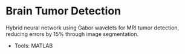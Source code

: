 
# Brain Tumor Detection
Hybrid neural network using Gabor wavelets for MRI tumor detection, reducing errors by 15% through image segmentation.
- Tools: MATLAB
